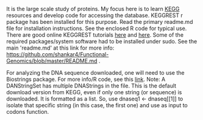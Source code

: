It is the large scale study of proteins. My focus here is to learn [KEGG](http://www.genome.jp/kegg/) resources and develop code for accessing the database. KEGGREST r package has been installed for this purpose. Read the primary readme.md file for installation instructions. See the enclosed R code for typical use. There are good online KEGGREST tutorials [here](https://bioconductor.org/packages/release/bioc/vignettes/KEGGREST/inst/doc/KEGGREST-vignette.html) and [here](https://github.com/dgrapov/TeachingDemos/blob/master/Demos/Pathway%20Analysis/KEGG%20Pathway%20Enrichment.Rmd). Some of the required packages/system software had to be installed under sudo. See the main 'readme.md' at this link for more info: https://github.com/shankar4/Functional-Genomics/blob/master/README.md .

For analyzing the DNA sequence downloaded, one will need to use the Biostrings package. For more info/R code, see this [link](https://github.com/shankar4/Functional-Genomics/tree/master/IntroCompGen). Note: A DANStringSet has multiple DNAStrings in the file. This is the default download version from KEGG, even if only one string (or sequence) is downloaded. It is formatted as a list. So, use dnaseq1 <- dnaseq[[1]] to isolate that specific string (in this case, the first one) and use as input to codons function.
